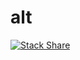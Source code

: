 # alt

[![Stack Share](http://img.shields.io/badge/tech-stack-0690fa.svg?style=flat)](http://stackshare.io/EpicKris/alt)